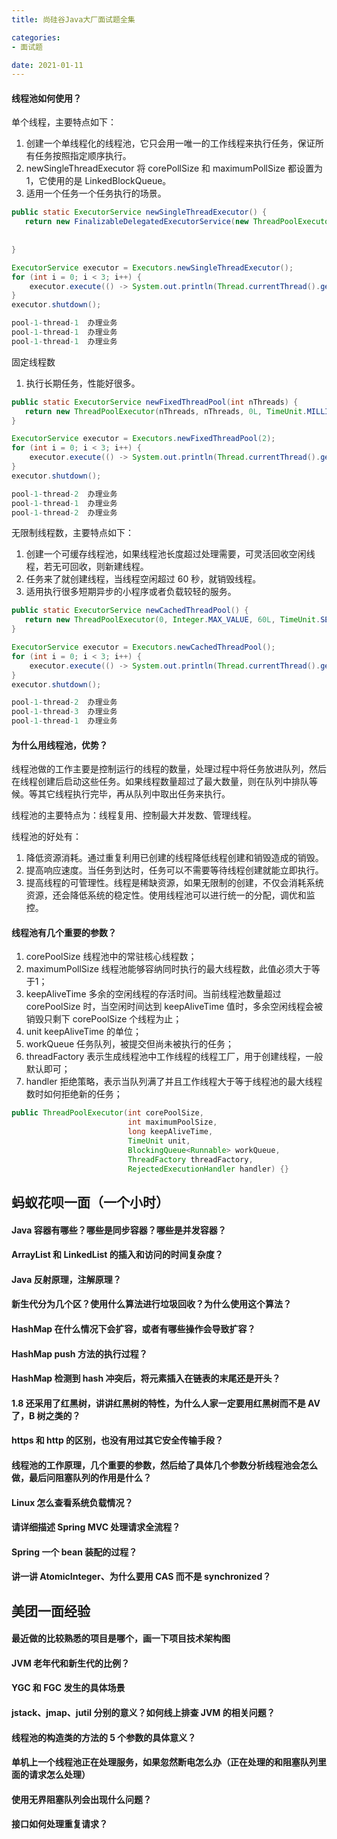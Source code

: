 ```yaml
---
title: 尚硅谷Java大厂面试题全集

categories:
- 面试题

date: 2021-01-11
---
```

#### 线程池如何使用？
单个线程，主要特点如下：
1. 创建一个单线程化的线程池，它只会用一唯一的工作线程来执行任务，保证所有任务按照指定顺序执行。
1. newSingleThreadExecutor 将 corePollSize 和 maximumPollSize 都设置为 1，它使用的是 LinkedBlockQueue。
1. 适用一个任务一个任务执行的场景。

```java
public static ExecutorService newSingleThreadExecutor() {
   return new FinalizableDelegatedExecutorService(new ThreadPoolExecutor(1, 1, 0L, 
                                                                         TimeUnit.MILLISECONDS, 
                                                                         new LinkedBlockingQueue<Runnable>()));
}

ExecutorService executor = Executors.newSingleThreadExecutor();
for (int i = 0; i < 3; i++) {
    executor.execute(() -> System.out.println(Thread.currentThread().getName() + "\t 办理业务"));
}
executor.shutdown();

pool-1-thread-1	 办理业务
pool-1-thread-1	 办理业务
pool-1-thread-1	 办理业务
```

固定线程数
1. 执行长期任务，性能好很多。

```java
public static ExecutorService newFixedThreadPool(int nThreads) {
   return new ThreadPoolExecutor(nThreads, nThreads, 0L, TimeUnit.MILLISECONDS, new LinkedBlockingQueue<Runnable>());
}

ExecutorService executor = Executors.newFixedThreadPool(2);
for (int i = 0; i < 3; i++) {
    executor.execute(() -> System.out.println(Thread.currentThread().getName() + "\t 办理业务"));
}
executor.shutdown();

pool-1-thread-2	 办理业务
pool-1-thread-1	 办理业务
pool-1-thread-2	 办理业务
```

无限制线程数，主要特点如下：
1. 创建一个可缓存线程池，如果线程池长度超过处理需要，可灵活回收空闲线程，若无可回收，则新建线程。
1. 任务来了就创建线程，当线程空闲超过 60 秒，就销毁线程。
1. 适用执行很多短期异步的小程序或者负载较轻的服务。

```java
public static ExecutorService newCachedThreadPool() {
   return new ThreadPoolExecutor(0, Integer.MAX_VALUE, 60L, TimeUnit.SECONDS, new SynchronousQueue<Runnable>());
}

ExecutorService executor = Executors.newCachedThreadPool();
for (int i = 0; i < 3; i++) {
    executor.execute(() -> System.out.println(Thread.currentThread().getName() + "\t 办理业务"));
}
executor.shutdown();

pool-1-thread-2	 办理业务
pool-1-thread-3	 办理业务
pool-1-thread-1	 办理业务
```
#### 为什么用线程池，优势？
线程池做的工作主要是控制运行的线程的数量，处理过程中将任务放进队列，然后在线程创建后启动这些任务。如果线程数量超过了最大数量，则在队列中排队等候。等其它线程执行完毕，再从队列中取出任务来执行。

线程池的主要特点为：线程复用、控制最大并发数、管理线程。

线程池的好处有：
1. 降低资源消耗。通过重复利用已创建的线程降低线程创建和销毁造成的销毁。
1. 提高响应速度。当任务到达时，任务可以不需要等待线程创建就能立即执行。
1. 提高线程的可管理性。线程是稀缺资源，如果无限制的创建，不仅会消耗系统资源，还会降低系统的稳定性。使用线程池可以进行统一的分配，调优和监控。

#### 线程池有几个重要的参数？
1. corePoolSize 线程池中的常驻核心线程数；
1. maximumPollSize 线程池能够容纳同时执行的最大线程数，此值必须大于等于1；
1. keepAliveTime 多余的空闲线程的存活时间。当前线程池数量超过 corePoolSize 时，当空闲时间达到 keepAliveTime 值时，多余空闲线程会被销毁只剩下 corePoolSize 个线程为止；
1. unit keepAliveTime 的单位；
1. workQueue 任务队列，被提交但尚未被执行的任务；
1. threadFactory 表示生成线程池中工作线程的线程工厂，用于创建线程，一般默认即可；
1. handler 拒绝策略，表示当队列满了并且工作线程大于等于线程池的最大线程数时如何拒绝新的任务；

```java
public ThreadPoolExecutor(int corePoolSize,
                          int maximumPoolSize,
                          long keepAliveTime,
                          TimeUnit unit,
                          BlockingQueue<Runnable> workQueue,
                          ThreadFactory threadFactory,
                          RejectedExecutionHandler handler) {}
```
## 蚂蚁花呗一面（一个小时）
#### Java 容器有哪些？哪些是同步容器？哪些是并发容器？
#### ArrayList 和 LinkedList 的插入和访问的时间复杂度？
#### Java 反射原理，注解原理？
#### 新生代分为几个区？使用什么算法进行垃圾回收？为什么使用这个算法？
#### HashMap 在什么情况下会扩容，或者有哪些操作会导致扩容？
#### HashMap push 方法的执行过程？
#### HashMap 检测到 hash 冲突后，将元素插入在链表的末尾还是开头？
#### 1.8 还采用了红黑树，讲讲红黑树的特性，为什么人家一定要用红黑树而不是 AV了，B 树之类的？
#### https 和 http 的区别，也没有用过其它安全传输手段？
#### 线程池的工作原理，几个重要的参数，然后给了具体几个参数分析线程池会怎么做，最后问阻塞队列的作用是什么？
#### Linux 怎么查看系统负载情况？
#### 请详细描述 Spring MVC 处理请求全流程？
#### Spring 一个 bean 装配的过程？
#### 讲一讲 AtomicInteger、为什么要用 CAS 而不是 synchronized？

## 美团一面经验
#### 最近做的比较熟悉的项目是哪个，画一下项目技术架构图
#### JVM 老年代和新生代的比例？
#### YGC 和 FGC 发生的具体场景
#### jstack、jmap、jutil 分别的意义？如何线上排查 JVM 的相关问题？
#### 线程池的构造类的方法的 5 个参数的具体意义？
#### 单机上一个线程池正在处理服务，如果忽然断电怎么办（正在处理的和阻塞队列里面的请求怎么处理）
#### 使用无界阻塞队列会出现什么问题？
#### 接口如何处理重复请求？